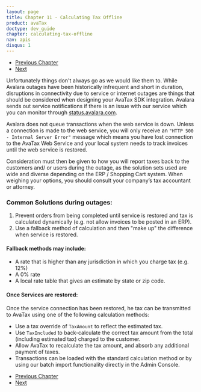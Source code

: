 ```yaml
---
layout: page
title: Chapter 11 - Calculating Tax Offline
product: avaTax
doctype: dev_guide
chapter: calculating-tax-offline
nav: apis
disqus: 1
---
```


<ul class="pager">
  <li class="previous"><a href="/avatax/dev-guide/consumer-use-tax/"><i class="glyphicon glyphicon-chevron-left"></i>Previous Chapter</a></li>
  <li class="next"><a href="/avatax/dev-guide/calculating-tax-offline/understanding-and-managing-messages/">Next<i class="glyphicon glyphicon-chevron-right"></i></a></li>
</ul>

Unfortunately things don't always go as we would like them to.  While Avalara outages have been historically infrequent and short in duration, disruptions in connectivity due to service or internet outages are things that should be considered when designing your AvaTax SDK integration. Avalara sends out service notifications if there is an issue with our service which you can monitor through <a class="dev-guide-link" href="status.avalara.com">status.avalara.com</a>.

Avalara does not queue transactions when the web service is down. Unless a connection is made to the web service, you will only receive an <code>"HTTP 500 - Internal Server Error"</code> message which means you have lost connection to the AvaTax Web Service and your local system needs to track invoices until the web service is restored.

Consideration must then be given to how you will report taxes back to the customers and/ or users during the outage, as the solution sets used are wide and diverse depending on the ERP / Shopping Cart system. When weighing your options, you should consult your company’s tax accountant or attorney.

<h3>Common Solutions during outages:</h3>
<ol>
  <li>Prevent orders from being completed until service is restored and tax is calculated dynamically (e.g. not allow invoices to be posted in an ERP).</li>
  <li>Use a fallback method of calculation and then "make up" the difference when service is restored.</li>
</ol>

<h4>Fallback methods may include:</h4>
<ul class="dev-guide-list">
  <li>A rate that is higher than any jurisdiction in which you charge tax (e.g. 12%)</li>
  <li>A 0% rate</li>
  <li>A local rate table that gives an estimate by state or zip code.</li>
</ul>

<h4>Once Services are restored:</h4>
Once the service connection has been restored, he tax can be transmitted to AvaTax using one of the following calculation methods:
<ul class="dev-guide-list">
  <li>Use a tax override of <code>TaxAmount</code> to reflect the estimated tax.</li>
  <li>Use <code>TaxIncluded</code> to back-calculate the correct tax amount from the total (including estimated tax) charged to the customer.</li>
  <li>Allow AvaTax to recalculate the tax amount, and absorb any additional payment of taxes.
</li>
  <li>
Transactions can be loaded with the standard calculation method or by using our batch import functionality directly in the Admin Console.</li>
</ul>

<ul class="pager">
  <li class="previous"><a href="/avatax/dev-guide/consumer-use-tax/"><i class="glyphicon glyphicon-chevron-left"></i>Previous Chapter</a></li>
  <li class="next"><a href="/avatax/dev-guide/calculating-tax-offline/understanding-and-managing-messages/">Next<i class="glyphicon glyphicon-chevron-right"></i></a></li>
</ul>